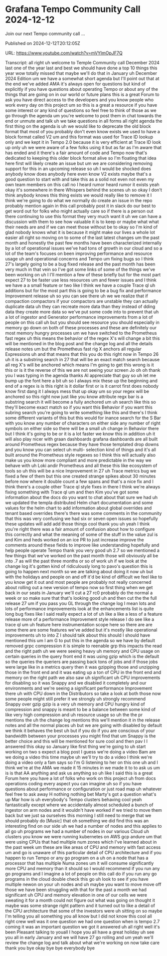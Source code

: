 # Grafana Tempo Community Call 2024-12-12

Join our next Tempo community call ...

Published on 2024-12-12T20:12:05Z

URL: https://www.youtube.com/watch?v=mVYlmOpJF7Q

Transcript: all right uh welcome to Temple Community call December 2024 last one of the year last and best we should have done a top 10 things this year wow totally missed that maybe we'll do that in January uh December 2024 Edition um we have a somewhat short agenda but I'll point out that at the end we've added AMA it's always open for questions but kind of explicitly if you have questions about operating Tempo or about any of the things that are going on in our world or future plans this is a great Forum to ask you have direct access to the developers and you know people who work every day on this project um so this is a great a resource if you have some interest or any kind of questions so feel free to think of those as we go through the agenda um you're welcome to post them in chat towards the end or unmute and talk uh we take questions in all forms all right agenda the first thing on the agenda is uh we would like to deprecate the old block format that most of you probably don't even know exists we used to have a block format called V2 um and this format was used for Trace ID lookup only and we kept it in Tempo 2.0 because it is very efficient at Trace ID look up only uh we were aware of a few folks using it but as far as I'm aware that has ended and it there's a fair amount of code and Tempo now that's dedicated to keeping this older block format alive so I'm floating that idea here first will likely create an issue but um we are considering removing support for this in an upcoming release so uh I would be shocked does anybody know does anybody here even know V2 exists maybe that's a good question to start with and take this as a solid not even not even my own team members on this call no I heard rumor heard rumor it exists yeah okay it's somewhere in there Whispers behind the scenes uh so okay I don't think anybody knows this thing exists we would really like to remove it I think we're going to do what we normally do create an issue in the repo probably mention again in this call probably post it in slack do our best to get word out for folks who might actually care so if there is a person out there continuing to use this format they very much want it uh we can have a discussion with them to see how valuable it is to keep or maybe what what their needs are and if we can meet those without be to okay so I'm kind of glad nobody knows what it is because it might make our lives a whole lot easier all right so moving on to some of the last latest changes um the past month and honestly the past few months have been characterized internally by a lot of operational issues we've had tons of growth in our cloud and so a lot of the team's focuses on been improving performance and resource usage uh and operational concerns and Tempo um fixing bugs so I think 27's largely going to be a bug fixed release and the past month has been very much in that vein so I've got some links of some of the things we've been working on uh I I'll mention a few of these briefly but for the most part expect 27 to be faster use less resources um and fewer issues and I think we have a a small feature or two like I think we have a couple Trace ql uh additions but for the most part this is going to be a bug fix and performance Improvement release uh so you can see there uh we we realize that if compaction compactors if your compactors are unstable they can actually duplicate data uh they can recreate more data than they instead of dding data they create more data so we've put some code into to prevent that uh a lot of ingestor and Generator performance improvements from a lot of people on this call uh but you should see resource you should especially in memory go down on both of these processes and these are definitely our most memory hungry processes um we have switched to the Prometheus fast regex uh this means the behavior of the regex X's will change a bit this will be mentioned in the blog post and the change log and all the details release notes um but the Prometheus fast rig X anchors all regular Expressions uh and that means that this you do this right now in Tempo 26 uh it is a substring search in 27 that will be an exact match search because all reg X's will be anchored which means I'm going to get this wrong is it this or is it the reverse of this we are not seeing your screen Jo oh oh thank you I was typing in the agenda thanks AI appreciate that guy so uh let me bump up the font here a bit uh so I always mix these up the beginning and end of a regex is is this right is it dollar first or is it carrot first does nobody know first dang it I always mess that up okay um so your regex will be anchored so this right now just like you know attribute regx bar is a substring search it will become a fully anchored um uh search like this so they'll become exact match so if you want this Behavior if you want this subring search you're going to write something like this and there's I think some different variants of this but this would for inance search for the S Bar with you know any number of characters on either side any number of right symbols on either side so there will be a small uh change in Behavior there but I think it's going to be or it is a lot faster we know this in addition uh it will also play nicer with graan dashboards grafana dashboards are all built around Prometheus regex because they have those templated drop downs and you know you can select uh multi- selection kind of things and it's all built around the Prometheus style regexes so I think this will actually also make us you know more compliant and more predictable in the way we behave with uh Loki andir Prometheus and all these this like ecosystem of tools so uh this will be a nice Improvement in 27 uh Trace metrics bug we fixed a few of them but this one created strange spikes about 30 minutes before now where it double count a few spans and that's a nice fix and I think there's a couple other Trace ql style fixes in there I think we're always fixing something with Trace ql um and then Kim you've got some information about the docs do you want to chat about that sure we had uh we updated the templa distributed Helm chart documentation and some values for the helm chart to add information about global overrides and tenant based overrides there's there was some comments in the community that this was very confusing we had six or seven open issues so hopefully these updates will add add those things cool thank you uh yeah I think you're right there was a fair amount of confusion about how to configure this correctly and what the meaning of some of the stuff in the value zul is and Kim and heds worked on an ice PR to just increase improve the comments around these fields to improve like understanding hopefully and help people operate Tempo thank you very good uh 2.7 so we mentioned a few things that we've worked on the past month those will obviously all be into .7 as will the past three months or so of work uh if we look at the change log it's gotten kind of ridiculously long to pavo's question this is going to happen next month so we are talking about doing it now uh but with the holidays and people on and off it'd be kind of difficult we feel like to you know get it out and most people are probably not really concerned about rolling out a new version of tempo now so first thing when we get back in our seats in January we'll cut a 27 rc0 probably do the normal a week or so make sure that that's looking good uh and then cut the the full release 27 um if you pass you GL through the change log I mean lots and lots of performance improvements look at the enhancements list is quite long bug fixes like I said really expect a lot of uh like a like a less of a feature release more of a performance Improvement style release I do see like a trace ql um uh feature here instrumentation scope here so there are are some there are some features we've added but it's mostly like operational improvements uh to into Z I should talk about this should I should have mentioned this um I am G to put this in the agenda so we have by default removed grpc compression it is simple to reenable grp this impacts the read and the right path uh we were seeing heavy uh memory and CPU usage on certain queries in the query front end it was using gzip which is the default so the queries the queriers are passing back tons of jobs and if those jobs were large like in a metrics query then it was gzipping those and unzipping those in the front end and it was eating up a ton of CPU in the front end and memory on the right path we also saw uh significant uh CPU improvements for disabling so it was Snappy and we disabled it completely and our environments and we're seeing a significant performance Improvement there uh with CPU down in the Distributors so take a look at both those now some people might still prefer it we strongly uh strongly recommend Snappy over gzip gzip is a very uh memory and CPU hungry kind of compression and snappy is meant to be a balance between some kind of like very high compression and uh resource usage so uh the the pr mentions the uh the change log mentions this we'll mention it in the release notes and all the normal places uh but we are going with disabled by default we think it behaves the best uh but if you do if you are conscious of your bandwidth between your processes you might find that um Snappy is the better choice and this will be mentioned for sure cool and then pav I I answered this okay so January like first thing we're going to uh start working on two s expect a blog post I guess we're doing a video Bam are we doing a video this time maybe uh we'll try to do a video I think we're doing a video only a fam says so I'm G listening to her on this one uh and I think we're at the AMA we made it 15 minutes in we made it to to ask us um is is that AA anything and ask us anything so uh like I said this is a great Forum here you have a lot of folks who work on this project uh from docs operations coding every aspect you can imagine uh so if you have questions about performance or configuration or just road map uh whatever feel free to ask away H nothing nothing bet Marty's got a question what's up Mar how is uh everybody's Tempo clusters behaving cool yeah fantastically except where we accidentally almost scheduled a bunch of ingestor on arm nodes and it wouldn't have worked if we tried to move them back but we just sa ourselves this morning I still need to merge that we should probably do [Music] that oh something we did find this was an interesting find on our side uh we had a number of nodes and this applies to all go uh programs we had a number of nodes in our various Cloud uh clusters you know we were running kubernetes on AWS gcp andure um that were using CPUs that had multiple num zones which I've learned about in the past week um these are like areas of CPU and memory with fast access um and go is unaware of this particular detail of CPU architecture and if you happen to run Tempo or any go program on a uh on a node that has a processor that has multiple Numa zones um it will consume significantly more CPU and memory than it should so I would recommend if you run any go programs and I imagine a lot of people on this call do if you run any go programs in the cloud double check this go uh look to see if you have multiple newon on your uh nodes and uh maybe you want to move move off those we have been struggling with that for the past a month we had significant uh CPU and memory elevation in one of our cells we were sweating it for a month could not figure out what was going on thought it maybe was some strange right pattern and it turned out to like a detail of the CPU architecture that some of the investors were uh sitting on so maybe I'm telling you all something you all know but I did not know this cool all right crew well was it one question we had one question when is tempo 2.7 coming it was an important question we got it answered uh all right well it's been Pleasant talking to youall I hope you all have a great holiday uh see you all in early January and we will have 27 go rolling and um yeah we'll review the change log and talk about what we're working on now take care thank you bye okay bye bye everybody bye

